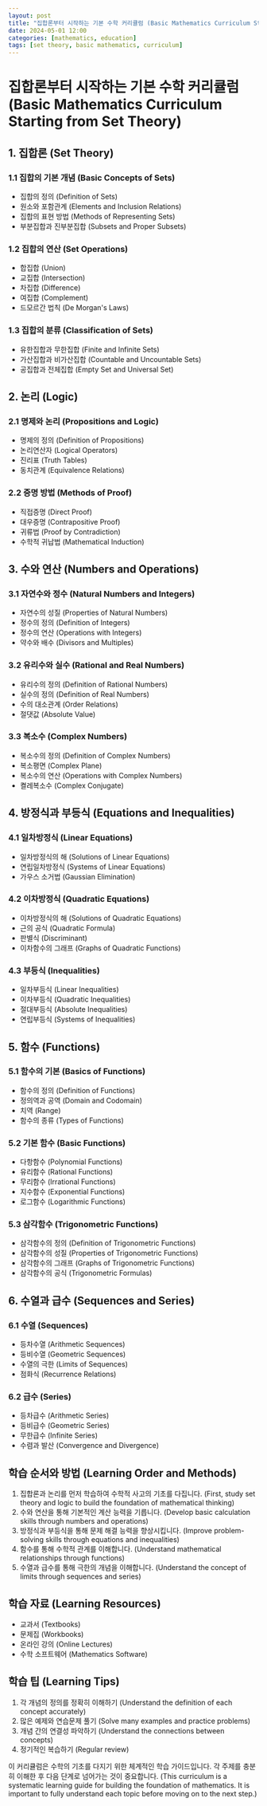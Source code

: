```yaml
---
layout: post
title: "집합론부터 시작하는 기본 수학 커리큘럼 (Basic Mathematics Curriculum Starting from Set Theory)"
date: 2024-05-01 12:00
categories: [mathematics, education]
tags: [set theory, basic mathematics, curriculum]
---
```


# 집합론부터 시작하는 기본 수학 커리큘럼 (Basic Mathematics Curriculum Starting from Set Theory)

## 1. 집합론 (Set Theory)
### 1.1 집합의 기본 개념 (Basic Concepts of Sets)
- 집합의 정의 (Definition of Sets)
- 원소와 포함관계 (Elements and Inclusion Relations)
- 집합의 표현 방법 (Methods of Representing Sets)
- 부분집합과 진부분집합 (Subsets and Proper Subsets)

### 1.2 집합의 연산 (Set Operations)
- 합집합 (Union)
- 교집합 (Intersection)
- 차집합 (Difference)
- 여집합 (Complement)
- 드모르간 법칙 (De Morgan's Laws)

### 1.3 집합의 분류 (Classification of Sets)
- 유한집합과 무한집합 (Finite and Infinite Sets)
- 가산집합과 비가산집합 (Countable and Uncountable Sets)
- 공집합과 전체집합 (Empty Set and Universal Set)

## 2. 논리 (Logic)
### 2.1 명제와 논리 (Propositions and Logic)
- 명제의 정의 (Definition of Propositions)
- 논리연산자 (Logical Operators)
- 진리표 (Truth Tables)
- 동치관계 (Equivalence Relations)

### 2.2 증명 방법 (Methods of Proof)
- 직접증명 (Direct Proof)
- 대우증명 (Contrapositive Proof)
- 귀류법 (Proof by Contradiction)
- 수학적 귀납법 (Mathematical Induction)

## 3. 수와 연산 (Numbers and Operations)
### 3.1 자연수와 정수 (Natural Numbers and Integers)
- 자연수의 성질 (Properties of Natural Numbers)
- 정수의 정의 (Definition of Integers)
- 정수의 연산 (Operations with Integers)
- 약수와 배수 (Divisors and Multiples)

### 3.2 유리수와 실수 (Rational and Real Numbers)
- 유리수의 정의 (Definition of Rational Numbers)
- 실수의 정의 (Definition of Real Numbers)
- 수의 대소관계 (Order Relations)
- 절댓값 (Absolute Value)

### 3.3 복소수 (Complex Numbers)
- 복소수의 정의 (Definition of Complex Numbers)
- 복소평면 (Complex Plane)
- 복소수의 연산 (Operations with Complex Numbers)
- 켤레복소수 (Complex Conjugate)

## 4. 방정식과 부등식 (Equations and Inequalities)
### 4.1 일차방정식 (Linear Equations)
- 일차방정식의 해 (Solutions of Linear Equations)
- 연립일차방정식 (Systems of Linear Equations)
- 가우스 소거법 (Gaussian Elimination)

### 4.2 이차방정식 (Quadratic Equations)
- 이차방정식의 해 (Solutions of Quadratic Equations)
- 근의 공식 (Quadratic Formula)
- 판별식 (Discriminant)
- 이차함수의 그래프 (Graphs of Quadratic Functions)

### 4.3 부등식 (Inequalities)
- 일차부등식 (Linear Inequalities)
- 이차부등식 (Quadratic Inequalities)
- 절대부등식 (Absolute Inequalities)
- 연립부등식 (Systems of Inequalities)

## 5. 함수 (Functions)
### 5.1 함수의 기본 (Basics of Functions)
- 함수의 정의 (Definition of Functions)
- 정의역과 공역 (Domain and Codomain)
- 치역 (Range)
- 함수의 종류 (Types of Functions)

### 5.2 기본 함수 (Basic Functions)
- 다항함수 (Polynomial Functions)
- 유리함수 (Rational Functions)
- 무리함수 (Irrational Functions)
- 지수함수 (Exponential Functions)
- 로그함수 (Logarithmic Functions)

### 5.3 삼각함수 (Trigonometric Functions)
- 삼각함수의 정의 (Definition of Trigonometric Functions)
- 삼각함수의 성질 (Properties of Trigonometric Functions)
- 삼각함수의 그래프 (Graphs of Trigonometric Functions)
- 삼각함수의 공식 (Trigonometric Formulas)

## 6. 수열과 급수 (Sequences and Series)
### 6.1 수열 (Sequences)
- 등차수열 (Arithmetic Sequences)
- 등비수열 (Geometric Sequences)
- 수열의 극한 (Limits of Sequences)
- 점화식 (Recurrence Relations)

### 6.2 급수 (Series)
- 등차급수 (Arithmetic Series)
- 등비급수 (Geometric Series)
- 무한급수 (Infinite Series)
- 수렴과 발산 (Convergence and Divergence)

## 학습 순서와 방법 (Learning Order and Methods)
1. 집합론과 논리를 먼저 학습하여 수학적 사고의 기초를 다집니다. (First, study set theory and logic to build the foundation of mathematical thinking)
2. 수와 연산을 통해 기본적인 계산 능력을 기릅니다. (Develop basic calculation skills through numbers and operations)
3. 방정식과 부등식을 통해 문제 해결 능력을 향상시킵니다. (Improve problem-solving skills through equations and inequalities)
4. 함수를 통해 수학적 관계를 이해합니다. (Understand mathematical relationships through functions)
5. 수열과 급수를 통해 극한의 개념을 이해합니다. (Understand the concept of limits through sequences and series)

## 학습 자료 (Learning Resources)
- 교과서 (Textbooks)
- 문제집 (Workbooks)
- 온라인 강의 (Online Lectures)
- 수학 소프트웨어 (Mathematics Software)

## 학습 팁 (Learning Tips)
1. 각 개념의 정의를 정확히 이해하기 (Understand the definition of each concept accurately)
2. 많은 예제와 연습문제 풀기 (Solve many examples and practice problems)
3. 개념 간의 연결성 파악하기 (Understand the connections between concepts)
4. 정기적인 복습하기 (Regular review)

이 커리큘럼은 수학의 기초를 다지기 위한 체계적인 학습 가이드입니다. 각 주제를 충분히 이해한 후 다음 단계로 넘어가는 것이 중요합니다.
(This curriculum is a systematic learning guide for building the foundation of mathematics. It is important to fully understand each topic before moving on to the next step.) 